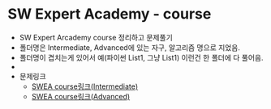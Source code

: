# SW Expert Academy - course

-   SW Expert Arcademy course 정리하고 문제풀기
-   폴더명은 Intermediate, Advanced에 있는 자구, 알고리즘 명으로 지었음.
-   폴더명이 겹치는게 있어서 예(파이썬 List1, 그냥 List1) 이런건 한 폴더에 다 풀어음.
-
-   문제링크
    -   [SWEA course링크(Intermediate)](https://swexpertacademy.com/main/learn/course/subjectList.do?courseId=AVuPDN86AAXw5UW6)
    -   [SWEA course링크(Advanced)](https://swexpertacademy.com/main/learn/course/subjectList.do?courseId=AVuPDYSqAAbw5UW6)
